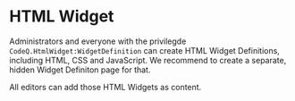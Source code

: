 # HTML Widget

Administrators and everyone with the privilegde `CodeQ.HtmlWidget:WidgetDefinition` can create HTML Widget Definitions, including HTML, CSS and JavaScript. We recommend to create a separate, hidden Widget Definiton page for that.

All editors can add those HTML Widgets as content.

